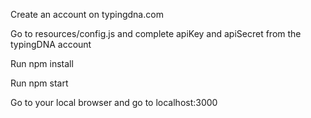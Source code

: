 Create an account on typingdna.com

Go to resources/config.js and complete apiKey and apiSecret from the typingDNA account

Run npm install

Run npm start

Go to your local browser and go to localhost:3000
